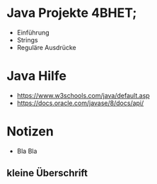 # Java Projekte 4BHET;
* Einführung
* Strings
* Reguläre Ausdrücke

# Java Hilfe
* https://www.w3schools.com/java/default.asp
* https://docs.oracle.com/javase/8/docs/api/

# Notizen
* Bla Bla

## kleine Überschrift

